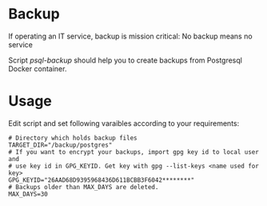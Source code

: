 # Backup

If operating an IT service, backup is mission critical: No backup means no service

Script *psql-backup* should help you to create backups from Postgresql Docker container.

# Usage

Edit script and set following varaibles according to your requirements:


```
# Directory which holds backup files
TARGET_DIR="/backup/postgres"
# If you want to encrypt your backups, import gpg key id to local user and
# use key id in GPG_KEYID. Get key with gpg --list-keys <name used for key>
GPG_KEYID="26AAD68D9395968436D611BCBB3F6042********"
# Backups older than MAX_DAYS are deleted.
MAX_DAYS=30
```

